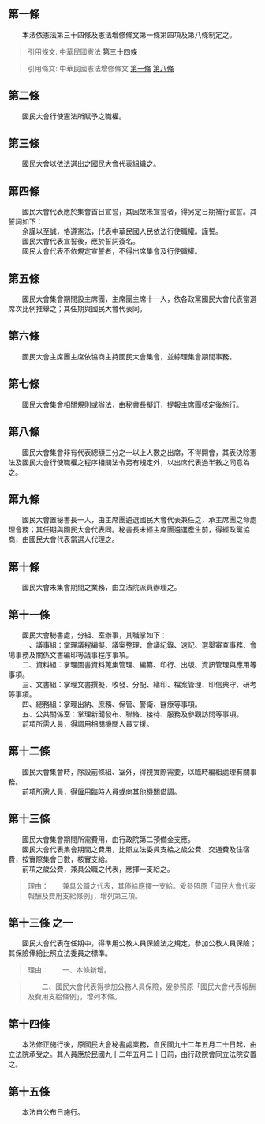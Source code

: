 第一條 
-------
　　本法依憲法第三十四條及憲法增修條文第一條第四項及第八條制定之。  
> 引用條文: 中華民國憲法 [第三十四條](../../國家發展/憲政議題/中華民國憲法.md#第三十四條-組織、選舉、罷免及行使職權程序之法律)

> 引用條文: 中華民國憲法增修條文 [第一條](../../國家發展/憲政議題/中華民國憲法增修條文.md#第一條-人民行使直接民權) [第八條](../../國家發展/憲政議題/中華民國憲法增修條文.md#第八條-待遇調整)



第二條 
-------
　　國民大會行使憲法所賦予之職權。  


第三條 
-------
　　國民大會以依法選出之國民大會代表組織之。  


第四條 
-------
　　國民大會代表應於集會首日宣誓，其因故未宣誓者，得另定日期補行宣誓。其誓詞如下：  
　　余謹以至誠，恪遵憲法，代表中華民國人民依法行使職權。謹誓。  
　　國民大會代表宣誓後，應於誓詞簽名。  
　　國民大會代表不依規定宣誓者，不得出席集會及行使職權。  


第五條 
-------
　　國民大會集會期間設主席團，主席團主席十一人，依各政黨國民大會代表當選席次比例推舉之；其任期與國民大會代表同。  


第六條 
-------
　　國民大會主席團主席依協商主持國民大會集會，並綜理集會期間事務。  


第七條 
-------
　　國民大會集會相關規則或辦法，由秘書長擬訂，提報主席團核定後施行。  


第八條 
-------
　　國民大會集會非有代表總額三分之一以上人數之出席，不得開會，其表決除憲法及國民大會行使職權之程序相關法令另有規定外，以出席代表過半數之同意為之。  


第九條 
-------
　　國民大會置秘書長一人，由主席團遴選國民大會代表兼任之，承主席團之命處理會務；其任期與國民大會代表同。秘書長未經主席團遴選產生前，得經政黨協商，由國民大會代表當選人代理之。  


第十條 
-------
　　國民大會未集會期間之業務，由立法院派員辦理之。  


第十一條 
---------
　　國民大會秘書處，分組、室辦事，其職掌如下：  
　　一、議事組：掌理議程編擬、議案整理、會議紀錄、速記、選舉審查事務、會場事務及關係文書編印等議事程序事項。  
　　二、資料組：掌理圖書資料蒐集管理、編纂、印行、出版、資訊管理與應用等事項。  
　　三、文書組：掌理文書撰擬、收發、分配、繕印、檔案管理、印信典守、研考等事項。  
　　四、總務組：掌理出納、庶務、保管、警衛、醫療等事項。  
　　五、公共關係室：掌理新聞發布、聯絡、接待、服務及參觀訪問等事項。  
　　前項所需人員，得調用相關機關人員支援。  


第十二條 
---------
　　國民大會集會時，除設前條組、室外，得視實際需要，以臨時編組處理有關事務。  
　　前項所需人員，得僱用臨時人員或向其他機關借調。  


第十三條 
---------
　　國民大會集會期間所需費用，由行政院第二預備金支應。  
　　國民大會代表集會期間之費用，比照立法委員支給之歲公費、交通費及住宿費，按實際集會日數，核實支給。  
　　前項之歲公費，兼具公職之代表，應擇一支給之。  
> 理由：　　兼具公職之代表，其俸給應擇一支給。爰參照原「國民大會代表報酬及費用支給條例」，增列第三項。



第十三條 之一 
--------------
　　國民大會代表在任期中，得準用公教人員保險法之規定，參加公教人員保險；其保險俸給比照立法委員之標準。  
> 理由：　　一、本條新增。

> 　　二、國民大會代表得參加公務人員保險，爰參照原「國民大會代表報酬及費用支給條例」，增列本條。



第十四條 
---------
　　本法修正施行後，原國民大會秘書處業務，自民國九十二年五月二十日起，由立法院承受之。其人員應於民國九十二年五月二十日前，由行政院會同立法院安置之。  


第十五條 
---------
　　本法自公布日施行。